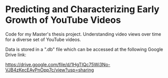 # Predicting and Characterizing Early Growth of YouTube Videos

Code for my Master's thesis project. Understanding video views over time for a diverse set of YouTube videos.

Data is stored in a ".db" file which can be accessed at the following Google Drive link:

https://drive.google.com/file/d/1HgTIQc75Wi3No-VJB4zKecEAyPnOpp7c/view?usp=sharing
